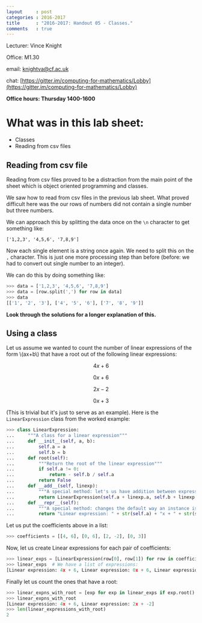 ```yaml
---
layout     : post
categories : 2016-2017
title      : "2016-2017: Handout 05 - Classes."
comments   : true
---
```


Lecturer: Vince Knight

Office: M1.30

email: knightva@cf.ac.uk

chat: [https://gitter.im/computing-for-mathematics/Lobby](https://gitter.im/computing-for-mathematics/Lobby)

**Office hours: Thursday 1400-1600**

# What was in this lab sheet:

- Classes
- Reading from csv files

## Reading from csv file

Reading from csv files proved to be a distraction from the main point of the
sheet which is object oriented programming and classes.

We saw how to read from csv files in the previous lab sheet. What proved
difficult here was the our rows of numbers did not contain a single number but
three numbers.

We can approach this by splitting the data once on the `\n` character to get
something like:

```
['1,2,3', '4,5,6', '7,8,9']
```

Now each single element is a string once again. We need to split this on the `,`
character. This is just one more processing step than before (before: we had to
convert out single number to an integer).

We can do this by doing something like:

```python
>>> data = ['1,2,3', '4,5,6', '7,8,9']
>>> data = [row.split(',') for row in data]
>>> data
[['1', '2', '3'], ['4', '5', '6'], ['7', '8', '9']]

```

**Look through the solutions for a longer explanation of this.**

## Using a class

Let us assume we wanted to count the number of linear expressions of the form
\\(ax+b\\) that have a root out of the following linear expressions:

$$4x + 6$$

$$0x + 6$$

$$2x - 2$$

$$0x + 3$$

(This is trivial but it's just to serve as an example). Here is the
`LinearExpression` class from the worked example:

```python
>>> class LinearExpression:
...     """A class for a linear expression"""
...     def __init__(self, a, b):
...         self.a = a
...         self.b = b
...     def root(self):
...         """Return the root of the linear expression"""
...         if self.a != 0:
...             return - self.b / self.a
...         return False
...     def __add__(self, linexp):
...         """A special method: let's us have addition between expressions"""
...         return LinearExpression(self.a + linexp.a, self.b + linexp.b)
...     def __repr__(self):
...         """A special method: changes the default way an instance is displayed"""
...         return "Linear expression: " + str(self.a) + "x + " + str(self.b)

```

Let us put the coefficients above in a list:

```python
>>> coefficients = [[4, 6], [0, 6], [2, -2], [0, 3]]

```

Now, let us create Linear expressions for each pair of coefficients:

```python
>>> linear_exps = [LinearExpression(row[0], row[1]) for row in coefficients]
>>> linear_exps  # We have a list of expressions:
[Linear expression: 4x + 6, Linear expression: 0x + 6, Linear expression: 2x + -2, Linear expression: 0x + 3]

```

Finally let us count the ones that have a root:

```python
>>> linear_expns_with_root = [exp for exp in linear_exps if exp.root() is not False]
>>> linear_expns_with_root
[Linear expression: 4x + 6, Linear expression: 2x + -2]
>>> len(linear_expressions_with_root)
2

```
